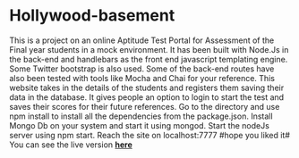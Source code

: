 # Hollywood-basement
This is a project on an online Aptitude Test Portal for Assessment of the Final year students in a mock environment. 
It has been built with Node.Js in the back-end and handlebars as the front end javascript templating engine. 
Some Twitter bootstrap is also used.
Some of the back-end routes have also been tested with tools like Mocha and Chai for your reference.
This website takes in the details of the students and registers them saving their data in the database. 
It gives people an option to login to start the test and saves their scores for their future references. 
Go to the directory and use npm install to install all the dependencies from the package.json. 
Install Mongo Db on your system and start it using mongod. 
Start the nodeJs server using npm start. 
Reach the site on localhost:7777 
#hope you liked it#
You can see the live version <a href="https://polar-plateau-99218.herokuapp.com"><b>here</b></a>
